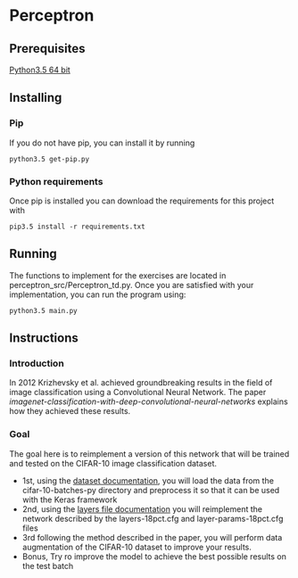 # Perceptron

## Prerequisites
[Python3.5 64 bit](https://www.python.org/downloads)

## Installing

### Pip
If you do not have pip, you can install it by running

```
python3.5 get-pip.py
```

### Python requirements
Once pip is installed you can download the requirements for this project with

```
pip3.5 install -r requirements.txt
```

## Running
The functions to implement for the exercises are located in perceptron_src/Perceptron_td.py. Once you are satisfied with your implementation, you can run the program using:

```
python3.5 main.py
```

## Instructions

### Introduction

In 2012 Krizhevsky et al. achieved groundbreaking results in the field of image classification using a Convolutional Neural Network. The paper *imagenet-classification-with-deep-convolutional-neural-networks* explains how they achieved these results.

### Goal

The goal here is to reimplement a version of this network that will be trained and tested on the CIFAR-10 image classification dataset.

- 1st, using the [dataset documentation](http://www.cs.toronto.edu/~kriz/cifar.html), you will load the data from the cifar-10-batches-py directory and preprocess it so that it can be used with the Keras framework
- 2nd, using the [layers file documentation](https://code.google.com/archive/p/cuda-convnet/wikis/LayerParams.wiki) you will reimplement the network described by the layers-18pct.cfg and layer-params-18pct.cfg files
- 3rd following the method described in the paper, you will perform data augmentation of the CIFAR-10 dataset to improve your results.
- Bonus, Try ro improve the model to achieve the best possible results on the test batch



